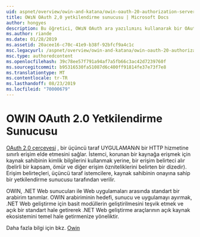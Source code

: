 ```yaml
---
uid: aspnet/overview/owin-and-katana/owin-oauth-20-authorization-server
title: OWıN OAuth 2,0 yetkilendirme sunucusu | Microsoft Docs
author: hongyes
description: Bu öğretici, OWıN OAuth ara yazılımını kullanarak bir OAuth 2,0 yetkilendirme sunucusunu nasıl uygulayacağınızı size kılavuzluk eder. Bu, yalnızca bir çıktı olan gelişmiş bir öğreticidir...
ms.author: riande
ms.date: 01/28/2019
ms.assetid: 20acee16-c70c-41e9-b38f-92bfcf9a4c1c
msc.legacyurl: /aspnet/overview/owin-and-katana/owin-oauth-20-authorization-server
msc.type: authoredcontent
ms.openlocfilehash: 39c78ee57f791a94af7a5fb66c3ac42d7239760f
ms.sourcegitcommit: b95316530fa51087d6c400ff91814fe37e73f7e8
ms.translationtype: MT
ms.contentlocale: tr-TR
ms.lasthandoff: 08/23/2019
ms.locfileid: "70000679"
---
```

# <a name="owin-oauth-20-authorization-server"></a>OWIN OAuth 2.0 Yetkilendirme Sunucusu

[OAuth 2,0 çerçevesi](http://tools.ietf.org/html/rfc6749) , bir üçüncü taraf UYGULAMANıN bir HTTP hizmetine sınırlı erişim elde etmesini sağlar. İstemci, korunan bir kaynağa erişmek için kaynak sahibinin kimlik bilgilerini kullanmak yerine, bir erişim belirteci alır (belirli bir kapsam, ömür ve diğer erişim özniteliklerini belirten bir dizedir). Erişim belirteçleri, üçüncü taraf istemcilere, kaynak sahibinin onayına sahip bir yetkilendirme sunucusu tarafından verilir.

OWIN, .NET Web sunucuları ile Web uygulamaları arasında standart bir arabirim tanımlar. OWIN arabiriminin hedefi, sunucu ve uygulamayı ayırmak, .NET Web geliştirme için basit modüllerin geliştirilmesini teşvik etmek ve açık bir standart hale getirerek .NET Web geliştirme araçlarının açık kaynak ekosistemini temel hale getirmenize yöneliktir.

Daha fazla bilgi için bkz. [Owin](http://owin.org/)
